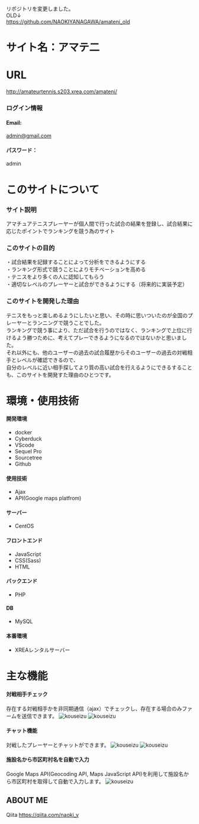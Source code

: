 リポジトリを変更しました。<br>
OLD↓<br>
https://github.com/NAOKIYANAGAWA/amateni_old<br>

# サイト名：アマテ二

# URL
http://amateurtennis.s203.xrea.com/amateni/

### ログイン情報
#### Email:<br>
admin@gmail.com<br>
#### パスワード：<br>
admin<br>

# このサイトについて
### サイト説明
アマチュアテニスプレーヤーが個人間で行った試合の結果を登録し、試合結果に応じたポイントでランキングを競う為のサイト

### このサイトの目的
・試合結果を記録することによって分析をできるようにする<br>
・ランキング形式で競うことによりモチベーションを高める<br>
・テニスをより多くの人に認知してもらう<br>
・適切なレベルのプレーヤーと試合ができるようにする（将来的に実装予定）<br>

### このサイトを開発した理由
テニスをもっと楽しめるようにしたいと思い、その時に思いついたのが全国のプレーヤーとランニングで競うことでした。<br>
ランキングで競う事により、ただ試合を行うのではなく、ランキングで上位に行けるよう勝つために、考えてプレーできるようになるのではないかと思いました。<br>
それ以外にも、他のユーザーの過去の試合履歴からそのユーザーの過去の対戦相手とレベルが確認できるので、<br>
自分のレベルに近い相手探してより質の高い試合を行えるようにできるすることも、このサイトを開発すた理由のひとつです。<br>

# 環境・使用技術
#### 開発環境
   - docker
   - Cyberduck
   - VScode
   - Sequel Pro
   - Sourcetree
   - Github
#### 使用技術
   - Ajax
   - API(Google maps platfrom)
#### サーバー
   - CentOS
#### フロントエンド
   - JavaScript
   - CSS(Sass)
   - HTML
#### バックエンド
   - PHP
#### DB
   - MySQL
#### 本番環境
   - XREAレンタルサーバー
   
# 主な機能
#### 対戦相手チェック
存在する対戦相手かを非同期通信（ajax）でチェックし、存在する場合のみファームを送信できます。
![kouseizu](https://user-images.githubusercontent.com/73929004/145503242-4e5e65af-cae6-41c7-8f05-f982de5d3df3.png)
![kouseizu](https://user-images.githubusercontent.com/73929004/145503444-1eac209f-9861-4757-a08c-b971d4091ada.png)

#### チャット機能
対戦したプレーヤーとチャットができます。
![kouseizu](https://user-images.githubusercontent.com/73929004/144736096-e5195c15-d968-4eff-875c-4de8c0048000.png)
![kouseizu](https://user-images.githubusercontent.com/73929004/144736108-fa79441e-683f-4ab7-b779-90e9c131114d.png)

#### 施設名から市区町村名を自動で入力
Google Maps API(Geocoding API, Maps JavaScript API)を利用して施設名から市区町村を取得して自動で入力します。
![kouseizu](https://user-images.githubusercontent.com/73929004/144736288-1067dcbe-ba66-4c36-98b2-c831fedbe55f.png)

## ABOUT ME
Qiita
https://qiita.com/naoki_y
